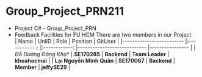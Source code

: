 # Group_Project_PRN211
- Project C# - Group_Project_PRN
- Feedback Facilities for FU HCM
There are two members in our Project <br>
| Name                    	|     UniID    	|     Role     	| Position                   	| GitUser 	|
|-------------------------	|:------------:	|:------------:	|----------------------------	|----------------	|
| *Đỗ Dương Đăng Kho** 	| **SE170285** 	| **Backend**  	| **Team Leader** 	| **khoahocmai**    	|
| **Lại Nguyễn Minh Quân**    	| **SE170067** 	| **Backend**  	| **Member**                 	| **jeffySE29**  	|
